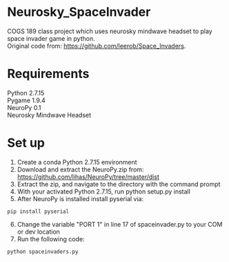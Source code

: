# Neurosky_SpaceInvader
COGS 189 class project which uses neurosky mindwave headset to play space invader game in python.  
Original code from: https://github.com/leerob/Space_Invaders.  

# Requirements
Python 2.7.15  
Pygame 1.9.4  
NeuroPy 0.1  
Neurosky Mindwave Headset  

# Set up  
1) Create a conda Python 2.7.15 environment  
2) Download and extract the NeuroPy.zip from: https://github.com/lihas/NeuroPy/tree/master/dist  
3) Extract the zip, and navigate to the directory with the command prompt
4) With your activated Python 2.7.15, run python setup.py install
5) After NeuroPy is installed install pyserial via:
```
pip install pyserial
```
6) Change the variable "PORT 1" in line 17 of spaceinvader.py to your COM or dev location  
7) Run the following code:
```
python spaceinvaders.py
```
